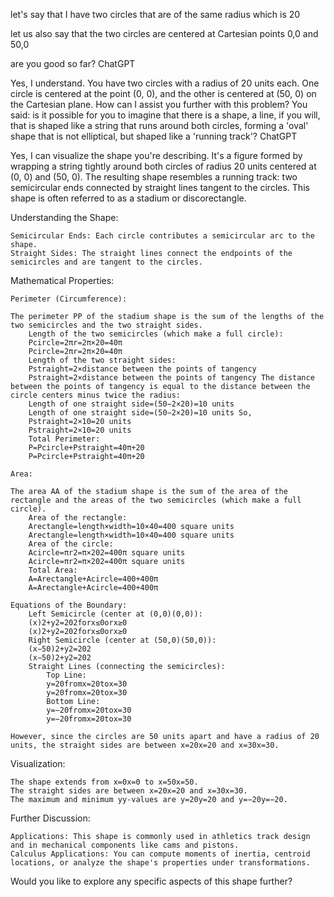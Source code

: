 let's say that I have two circles that are of the same radius which is 20

let us also say that the two circles are centered at Cartesian points 0,0 and 50,0

are you good so far?
ChatGPT

Yes, I understand. You have two circles with a radius of 20 units each. One circle is centered at the point (0, 0), and the other is centered at (50, 0) on the Cartesian plane. How can I assist you further with this problem?
You said:
is it possible for you to imagine that there is a shape, a line, if you will, that is shaped like  a string that runs around both circles, forming a 'oval' shape that is not elliptical, but shaped like a 'running track'?
ChatGPT

Yes, I can visualize the shape you're describing. It's a figure formed by wrapping a string tightly around both circles of radius 20 units centered at (0, 0) and (50, 0). The resulting shape resembles a running track: two semicircular ends connected by straight lines tangent to the circles. This shape is often referred to as a stadium or discorectangle.

Understanding the Shape:

    Semicircular Ends: Each circle contributes a semicircular arc to the shape.
    Straight Sides: The straight lines connect the endpoints of the semicircles and are tangent to the circles.

Mathematical Properties:

    Perimeter (Circumference):

    The perimeter PP of the stadium shape is the sum of the lengths of the two semicircles and the two straight sides.
        Length of the two semicircles (which make a full circle):
        Pcircle=2πr=2π×20=40π
        Pcircle​=2πr=2π×20=40π
        Length of the two straight sides:
        Pstraight=2×distance between the points of tangency
        Pstraight​=2×distance between the points of tangency The distance between the points of tangency is equal to the distance between the circle centers minus twice the radius:
        Length of one straight side=(50−2×20)=10 units
        Length of one straight side=(50−2×20)=10 units So,
        Pstraight=2×10=20 units
        Pstraight​=2×10=20 units
        Total Perimeter:
        P=Pcircle+Pstraight=40π+20
        P=Pcircle​+Pstraight​=40π+20

    Area:

    The area AA of the stadium shape is the sum of the area of the rectangle and the areas of the two semicircles (which make a full circle).
        Area of the rectangle:
        Arectangle=length×width=10×40=400 square units
        Arectangle​=length×width=10×40=400 square units
        Area of the circle:
        Acircle=πr2=π×202=400π square units
        Acircle​=πr2=π×202=400π square units
        Total Area:
        A=Arectangle+Acircle=400+400π
        A=Arectangle​+Acircle​=400+400π

    Equations of the Boundary:
        Left Semicircle (center at (0,0)(0,0)):
        (x)2+y2=202forx≤0orx≥0
        (x)2+y2=202forx≤0orx≥0
        Right Semicircle (center at (50,0)(50,0)):
        (x−50)2+y2=202
        (x−50)2+y2=202
        Straight Lines (connecting the semicircles):
            Top Line:
            y=20fromx=20tox=30
            y=20fromx=20tox=30
            Bottom Line:
            y=−20fromx=20tox=30
            y=−20fromx=20tox=30

    However, since the circles are 50 units apart and have a radius of 20 units, the straight sides are between x=20x=20 and x=30x=30.

Visualization:

    The shape extends from x=0x=0 to x=50x=50.
    The straight sides are between x=20x=20 and x=30x=30.
    The maximum and minimum yy-values are y=20y=20 and y=−20y=−20.

Further Discussion:

    Applications: This shape is commonly used in athletics track design and in mechanical components like cams and pistons.
    Calculus Applications: You can compute moments of inertia, centroid locations, or analyze the shape's properties under transformations.

Would you like to explore any specific aspects of this shape further?
